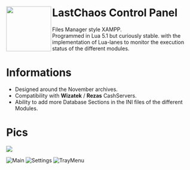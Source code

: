# LastChaos Control Panel <img align="left" src="https://user-images.githubusercontent.com/5092697/136836589-b655f88e-f67e-433d-bc2a-12c0534e05d9.png" width="120px">

Files Manager style XAMPP.<br/>
Programmed in Lua 5.1 but curiously stable. with the implementation of Lua-lanes to monitor the execution status of the different modules.<br/>

# Informations
* Designed around the November archives.<br/>
* Compatibility with  __Wizatek__ / __Rezas__ CashServers.<br/>
* Ability to add more Database Sections in the INI files of the different Modules.<br/>

# Pics
<img src="https://img.shields.io/badge/BUILD-ALPHA-green"></img>

![Main](https://user-images.githubusercontent.com/5092697/136321014-faa0c451-b8d6-4e48-b2ae-b5287910577c.jpg)
![Settings](https://user-images.githubusercontent.com/5092697/136321016-8e4c44a6-d55b-46c7-9216-030a40b64a45.jpg)
![TrayMenu](https://user-images.githubusercontent.com/5092697/136321062-a103151d-b476-4224-90e4-de8d15eb6c45.jpg)

